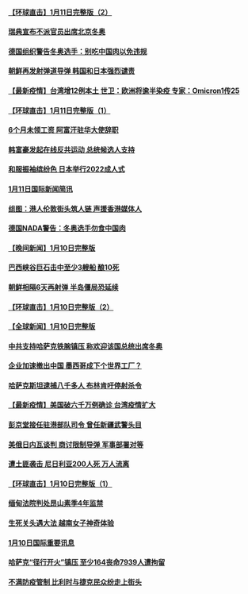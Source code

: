 #### [【环球直击】1月11日完整版（2）](../pages/prog202/a103318596.md) 
#### [瑞典宣布不派官员出席北京冬奥](../pages/prog202/a103318525.md) 
#### [德国组织警告冬奥选手：别吃中国肉以免违规](../pages/prog202/a103318514.md) 
#### [朝鲜再发射弹道导弹 韩国和日本强烈谴责](../pages/prog202/a103318508.md) 
#### [【最新疫情】台湾增12例本土 世卫：欧洲将逾半染疫 专家：Omicron1传25](../pages/prog202/a103318481.md) 
#### [【环球直击】1月11日完整版（1）](../pages/prog202/a103318327.md) 
#### [6个月未领工资 阿富汗驻华大使辞职](../pages/prog202/a103318199.md) 
#### [韩富豪发起在线反共运动 总统候选人支持](../pages/prog202/a103318172.md) 
#### [和服振袖缤纷色  日本举行2022成人式](../pages/prog202/a103318224.md) 
#### [1月11日国际新闻简讯](../pages/prog202/a103318178.md) 
#### [组图：港人伦敦街头筑人链 声援香港媒体人](../pages/prog202/a103318141.md) 
#### [德国NADA警告：冬奥选手勿食中国肉](../pages/prog202/a103318104.md) 
#### [【晚间新闻】1月10日完整版](../pages/prog202/a103317893.md) 
#### [巴西峡谷巨石击中至少3艘船 酿10死](../pages/prog202/a103317997.md) 
#### [朝鲜相隔6天再射弹 半岛僵局恐延续](../pages/prog202/a103317955.md) 
#### [【环球直击】1月10日完整版（2）](../pages/prog202/a103317684.md) 
#### [【全球新闻】1月10日完整版](../pages/prog202/a103317931.md) 
#### [中共支持哈萨克铁腕镇压 称欢迎该国总统出席冬奥](../pages/prog202/a103317736.md) 
#### [企业加速撤出中国 墨西哥成下个世界工厂？](../pages/prog202/a103317333.md) 
#### [哈萨克斯坦逮捕八千多人 布林肯吁停射杀令](../pages/prog202/a103317557.md) 
#### [【最新疫情】美国破六千万例确诊 台湾疫情扩大](../pages/prog202/a103317553.md) 
#### [彭京堂接任驻港部队司令 曾任新疆武警头目](../pages/prog202/a103317527.md) 
#### [美俄日内瓦谈判 商讨限制导弹  军事部署对等](../pages/prog202/a103317450.md) 
#### [遭土匪袭击 尼日利亚200人死 万人流离](../pages/prog202/a103317343.md) 
#### [【环球直击】1月10日完整版（1）](../pages/prog202/a103317424.md) 
#### [缅甸法院判处昂山素季4年监禁](../pages/prog202/a103317351.md) 
#### [生死关头遇大法 越南女子神奇体验](../pages/prog202/a103317335.md) 
#### [1月10日国际重要讯息](../pages/prog202/a103317323.md) 
#### [哈萨克“径行开火”镇压 至少164丧命7939人遭拘留](../pages/prog202/a103317261.md) 
#### [不满防疫管制 比利时与捷克民众纷走上街头](../pages/prog202/a103317144.md) 

